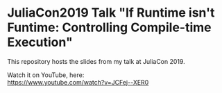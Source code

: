 # JuliaCon2019 Talk "If Runtime isn't Funtime: Controlling Compile-time Execution"

This repository hosts the slides from my talk at JuliaCon 2019.

Watch it on YouTube, here:
<br>https://www.youtube.com/watch?v=JCFej--XER0
